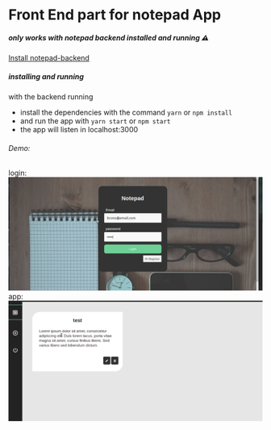 # Front End part for notepad App


##### only works with notepad backend installed and running :warning: 
[Install notepad-backend](https://github.com/BrunoMendes41/notepad-backend)

##### installing and running 
with the backend running

- install the dependencies with the command `yarn` or `npm install`
- and run the app with `yarn start` or `npm start`
- the app will listen in localhost:3000

###### Demo:
login:
![Login Demo](gifsDemo/noteLoginDemo.gif)
app:
![Login Demo](gifsDemo/notepadDemo.gif)

